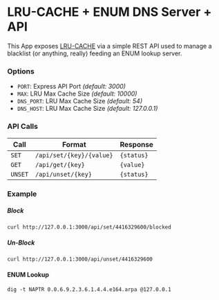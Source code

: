 # LRU-CACHE + ENUM DNS Server + API

This App exposes [LRU-CACHE](https://www.npmjs.com/package/lru-cache) via a simple REST API used to manage a blacklist (or anything, really) feeding an ENUM lookup server.

### Options
* ```PORT```: Express API Port _(default: 3000)_
* ```MAX```:  LRU Max Cache Size _(default: 10000)_
* ```DNS_PORT```:  LRU Max Cache Size _(default: 54)_
* ```DNS_HOST```:  LRU Max Cache Size _(default: 127.0.0.1)_

### API Calls

| Call  	    | Format  	| Response  |
|---	    |---	|---  |
| ```SET```  	  | ```/api/set/{key}/{value}```  	| ```{status}``` |
| ```GET```  	  | ```/api/get/{key}```  	| ```{value}``` |
| ```UNSET```  	| ```/api/unset/{key}```  	| ```{status}``` |


### Example
##### Block
```
curl http://127.0.0.1:3000/api/set/4416329600/blocked

```
##### Un-Block
```
curl http://127.0.0.1:3000/api/unset/4416329600

```

#### ENUM Lookup
```
dig -t NAPTR 0.0.6.9.2.3.6.1.4.4.e164.arpa @127.0.0.1
```

